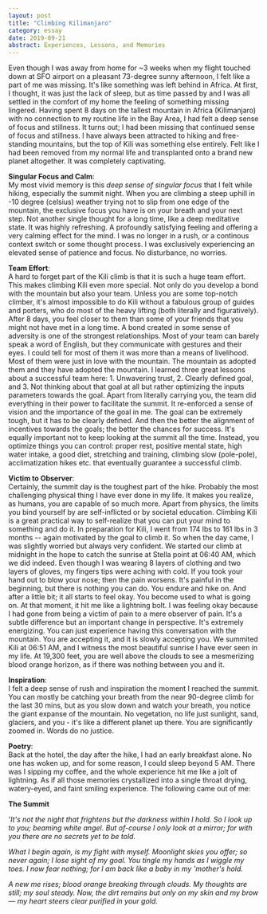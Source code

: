 ```yaml
---
layout: post
title: "Climbing Kilimanjaro"
category: essay
date: 2019-09-21
abstract: Experiences, Lessons, and Memories
---
```


Even though I was away from home for ~3 weeks when my flight touched down at SFO airport on a pleasant 73-degree sunny afternoon, I felt like a part of me was missing. It's like something was left behind in Africa. At first, I thought, it was just the lack of sleep, but as time passed by and I was all settled in the comfort of my home the feeling of something missing lingered. Having spent 8 days on the tallest mountain in Africa (Kilimanjaro) with no connection to my routine life in the Bay Area, I had felt a deep sense of focus and stillness. It turns out; I had been missing that continued sense of focus and stillness. I have always been attracted to hiking and free-standing mountains, but the top of Kili was something else entirely. Felt like I had been removed from my normal life and transplanted onto a brand new planet altogether. It was completely captivating.  

**Singular Focus and Calm**:  
My most vivid memory is this *deep sense of singular focus* that I felt while hiking, especially the summit night. When you are climbing a steep uphill in -10 degree (celsius) weather trying not to slip from one edge of the mountain, the exclusive focus you have is on your breath and your next step. Not another single thought for a long time, like a deep meditative state. It was highly refreshing. A profoundly satisfying feeling and offering a very calming effect for the mind. I was no longer in a rush, or a continous context switch or some thought process. I was exclusively experiencing an elevated sense of patience and focus. No disturbance, no worries. 

**Team Effort**:  
A hard to forget part of the Kili climb is that it is such a huge team effort. This makes climbing Kili even more special. Not only do you develop a bond with the mountain but also your team. Unless you are some top-notch climber, it's almost impossible to do Kili without a fabulous group of guides and porters, who do most of the heavy lifting (both literally and figuratively). After 8 days, you feel closer to them than some of your friends that you might not have met in a long time. A bond created in some sense of adversity is one of the strongest relationships. Most of your team can barely speak a word of English, but they communicate with gestures and their eyes. I could tell for most of them it was more than a means of livelihood. Most of them were just in love with the mountain. The mountain as adopted them and they have adopted the mountain. I learned three great lessons about a successful team here: 1. Unwavering trust, 2. Clearly defined goal, and 3. Not thinking about that goal at all but rather optimizing the inputs parameters towards the goal. Apart from literally carrying you, the team did everything in their power to facilitate the summit. It re-enforced a sense of vision and the importance of the goal in me. The goal can be extremely tough, but it has to be clearly defined. And then the better the alignment of incentives towards the goals; the better the chances for success. It's equally important not to keep looking at the summit all the time. Instead, you optimize things you can control: proper rest, positive mental state, high water intake, a good diet, stretching and training, climbing slow (pole-pole), acclimatization hikes etc. that eventually guarantee a successful climb. 

**Victim to Observer**:  
Certainly, the summit day is the toughest part of the hike. Probably the most challenging physical thing I have ever done in my life. It makes you realize, as humans, you are capable of so much more. Apart from physics, the limits you bind yourself by are self-inflicted or by societal education. Climbing Kili is a great practical way to self-realize that you can put your mind to something and do it. In preparation for Kili, I went from 174 lbs to 161 lbs in 3 months -- again motivated by the goal to climb it. So when the day came, I was slightly worried but always very confident. We started our climb at midnight in the hope to catch the sunrise at Stella point at 06:40 AM, which we did indeed. Even though I was wearing 8 layers of clothing and two layers of gloves, my fingers tips were aching with cold. If you took your hand out to blow your nose; then the pain worsens. It's painful in the beginning, but there is nothing you can do. You endure and hike on. And after a little bit; it all starts to feel okay. You become used to what is going on. At that moment, it hit me like a lightning bolt. I was feeling okay because I had gone from being a victim of pain to a mere observer of pain. It's a subtle difference but an important change in perspective. It's extremely energizing. You can just experience having this conversation with the mountain. You are accepting it, and it is slowly accepting you. We summited Kili at 06:51 AM, and I witness the most beautiful sunrise I have ever seen in my life. At 19,300 feet, you are well above the clouds to see a mesmerizing blood orange horizon, as if there was nothing between you and it.

**Inspiration**:  
I felt a deep sense of rush and inspiration the moment I reached the summit. You can mostly be catching your breath from the near 90-degree climb for the last 30 mins, but as you slow down and watch your breath, you notice the giant expanse of the mountain. No vegetation, no life just sunlight, sand, glaciers, and you - it's like a different planet up there. You are significantly zoomed in. Words do no justice. 

**Poetry**:  
Back at the hotel, the day after the hike, I had an early breakfast alone. No one has woken up, and for some reason, I could sleep beyond 5 AM. There was I sipping my coffee, and the whole experience hit me like a jolt of lightning. As if all those memories crystallized into a single throat drying, watery-eyed, and faint smiling experience. The following came out of me: 


**The Summit**  

'_It's not the night that frightens but the darkness within I hold. So I look up to you; beaming white angel. But of-course I only look at a mirror; for with you there are no secrets yet to be told._

_What I begin again, is my fight with myself. Moonlight skies you offer; so never again; I lose sight of my goal. You tingle my hands as I wiggle my toes. I now fear nothing; for I am back like a baby in my 'mother's hold._

_A new me rises; blood orange breaking through clouds. My thoughts are still; my soul steady.
Now, the dirt remains but only on my skin and my brow — my heart steers clear purified in your gold._

